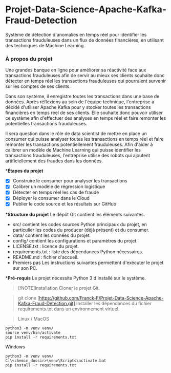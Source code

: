 # Projet-Data-Science-Apache-Kafka-Fraud-Detection
Système de détection d'anomalies en temps réel pour identifier les transactions frauduleuses dans un flux de données financières, en utilisant des techniques de Machine Learning.

### À propos du projet
Une grandes banque en ligne pour améliorer sa réactivité face aux transactions frauduleuses afin de servir au mieux ses clients souhaite donc détecter en temps réel les transactions frauduleuses qui pourraient survenir sur les comptes de ses clients.

Dans son système, il enregistre toutes les transactions dans une base de données. Après réflexions au sein de l'équipe technique, l'entreprise a décidé d'utiliser Apache Kafka pour y stocker toutes les transactions financières en temps réel de ses clients. Elle souhaite donc pouvoir utiliser ce système afin d'effectuer des analyses en temps réel et faire remonter les potentielles transactions frauduleuses.

Il sera question dans le rôle de data scientist de mettre en place un consumer qui puisse analyser toutes les transactions en temps réel et faire remonter les transactions potentiellement frauduleuses. Afin d'aider à calibrer un modèle de Machine Learning qui puisse identifier les transactions frauduleuses, l'entreprise utilise des robots qui ajoutent artificiellement des fraudes dans les données.

***Étapes du projet**
 - [x] Construire le consumer pour analyser les transactions
 - [x] Calibrer un modèle de régression logistique
 - [x] Détecter en temps réel les cas de fraude
 - [x] Déployer le consumer dans le Cloud
 - [x] Publier le code source et les résultats sur GitHub

***Structure du projet**
Le dépôt Git contient les éléments suivantes.

- src/ contient les codes sources Python principaux du projet, en particulier les codes du producer (déjà présent) et du consumer.
- data/ contient les données du projet.
- config/ contient les configurations et paramètres du projet.
- LICENSE.txt : licence du projet.
- requirements.txt : liste des dépendances Python nécessaires.
- README.md : fichier d'accueil.
- Premiers pas
Les instructions suivantes permettent d'exécuter le projet sur son PC.

***Pré-requis**
Le projet nécessite Python 3 d'installé sur le système.

>[!NOTE]Installation
> Cloner le projet Git.

> git clone [https://github.com/Franck-F/Projet-Data-Science-Apache-Kafka-Fraud-Detection.git]
> Installer les dépendances du fichier requirements.txt dans un environnement virtuel.

> Linux / MacOS
```
python3 -m venv venv/
source venv/bin/activate
pip install -r requirements.txt
```
Windows
```
python3 -m venv venv/
C:\<chemin_dossir>\venv\Scripts\activate.bat
pip install -r requirements.txt
```
